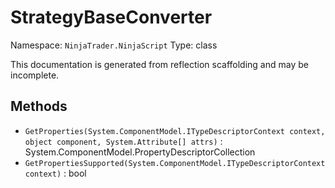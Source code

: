 # StrategyBaseConverter

Namespace: `NinjaTrader.NinjaScript`
Type: class

This documentation is generated from reflection scaffolding and may be incomplete.

## Methods
- `GetProperties(System.ComponentModel.ITypeDescriptorContext context, object component, System.Attribute[] attrs)` : System.ComponentModel.PropertyDescriptorCollection
- `GetPropertiesSupported(System.ComponentModel.ITypeDescriptorContext context)` : bool
